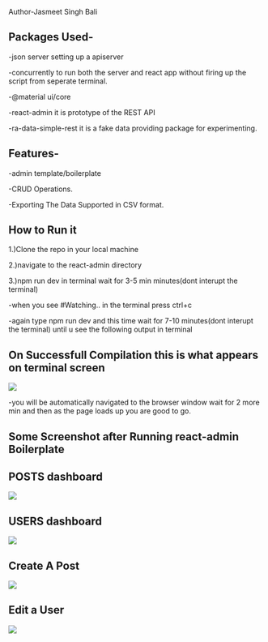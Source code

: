 Author-Jasmeet Singh Bali

Packages Used-
------------
-json server setting up a apiserver

-concurrently to run both the server and react app without firing up the script from seperate terminal.

-@material ui/core

-react-admin it is prototype of the REST API

-ra-data-simple-rest it is a fake data providing package for experimenting.

Features-
-----------------
-admin template/boilerplate

-CRUD Operations.

-Exporting The Data Supported in CSV format.



How to Run it
------------
1.)Clone the repo in your local machine

2.)navigate to the react-admin directory 

3.)npm run dev in terminal wait for 3-5 min minutes(dont interupt the terminal)

-when you see #Watching.. in the  terminal press ctrl+c

-again type npm run dev and this time wait for 7-10 minutes(dont interupt the terminal) until u see the following output in terminal

On Successfull Compilation this is what appears on terminal screen
--------
<img src="https://user-images.githubusercontent.com/67728575/99048738-f2f22680-25bb-11eb-8865-20b6ef7d2082.png">


-you will be automatically navigated to the browser window wait for 2 more min and then as the page loads up you are good to go.


Some Screenshot after Running react-admin Boilerplate
----------
POSTS dashboard
-----------

<img src="https://user-images.githubusercontent.com/67728575/99048000-03ee6800-25bb-11eb-9815-4dbe2f39afab.png">

USERS dashboard
-------------

<img src="https://user-images.githubusercontent.com/67728575/99048043-110b5700-25bb-11eb-9776-bda76ecd6b98.png">

Create A Post
-----------

<img src="https://user-images.githubusercontent.com/67728575/99048107-208aa000-25bb-11eb-8b5b-c9363d9825bb.png">

Edit a User
--------

<img src="https://user-images.githubusercontent.com/67728575/99048133-297b7180-25bb-11eb-9a07-a5a2fceaea00.png">
